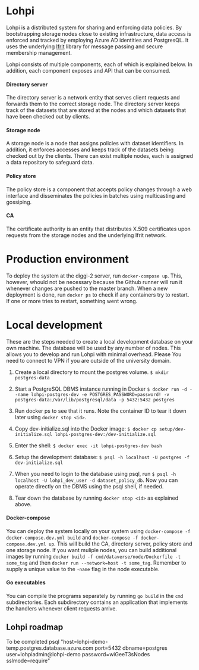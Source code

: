 # Lohpi

Lohpi is a distributed system for sharing and enforcing data policies. By bootstrapping storage nodes close to existing infrastructure, 
data access is enforced and tracked by employing Azure AD identities and PostgresQL. It uses the underlying [Ifrit](https://www.github.com/joonnna/ifrit) library for message passing and secure membership management.

Lohpi consists of multiple components, each of which is explained below. In addition, each component exposes and API that can be consumed. 

#### Directory server
The directory server is a network entity that serves client requests and forwards them to the correct storage node. The directory server keeps track of the datasets that are stored at the nodes and which datasets that have been checked out by clients.

#### Storage node
A storage node is a node that assigns policies with dataset identifiers. In addition, it enforces accesses and keeps track of the datasets being checked out by the clients. There can exist multiple nodes, each is assigned a data repository to safeguard data. 

#### Policy store
The policy store is a component that accepts policy changes through a web interface and disseminates the policies in batches using multicasting and gossiping.

#### CA
The certificate authority is an entity that distributes X.509 certificates upon requests from the storage nodes and the underlying Ifrit network. 

# Production environment
To deploy the system at the diggi-2 server, run ```docker-compose up```. This, however, whould not be necessary because the Github runner will run it whenever changes are pushed to the master branch. When a new deployment is done, run ```docker ps``` to check if any containers try to restart. If one or more tries to restart, something went wrong. 

# Local development
These are the steps needed to create a local development database on your own machine. The database will be used
by any number of nodes. This allows you to develop and run Lohpi with minimal overhead. Please 
You need to connect to VPN if you are outside of the university domain. 

1. Create a local directory to mount the postgres volume.
```$ mkdir postgres-data```

2. Start a PostgreSQL DBMS instance running in Docker
```$ docker run -d --name lohpi-postgres-dev -e POSTGRES_PASSWORD=password! -v postgres-data:/var/lib/postgresql/data -p 5432:5432 postgres```

3. Run docker ps to see that it runs. Note the container ID to tear it down later using ```docker stop <id>```.

4. Copy dev-initialize.sql into the Docker image:
```$ docker cp setup/dev-initialize.sql lohpi-postgres-dev:/dev-initialize.sql```

5. Enter the shell:
```$ docker exec -it lohpi-postgres-dev bash```

6. Setup the development database:
```$ psql -h localhost -U postgres -f dev-initialize.sql```

7. When you need to login to the database using psql, run 
```$ psql -h localhost -U lohpi_dev_user -d dataset_policy_db```. Now you can operate directly on the DBMS using the psql shell, if needed. 

8. Tear down the database by running ```docker stop <id>``` as explained above.

#### Docker-compose 
You can deploy the system locally on your system using ```docker-compose -f docker-compose.dev.yml build``` and ```docker-compose -f docker-compose.dev.yml up```. This will build the CA, directory server, policy store and one storage node. If you want muliple nodes, you can build additional images by running ```docker build -f cmd/dataverse/node/Dockerfile -t some_tag``` and then ```docker run --network=host -t some_tag```. Remember to supply a unique value to the ```-name``` flag in the node executable.

#### Go executables
You can compile the programs separately by running ```go build``` in the ```cmd``` subdirectories. Each subdirectory contains an application that implements the handlers whenever client requests arrive. 

## Lohpi roadmap
To be completed
psql "host=lohpi-demo-temp.postgres.database.azure.com port=5432 dbname=postgres user=lohpiadmin@lohpi-demo password=wiGeeT3sNodes sslmode=require"
